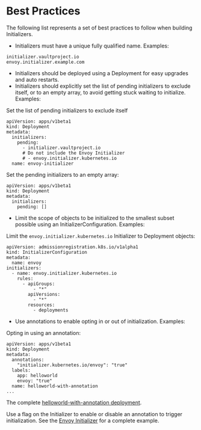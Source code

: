 # Best Practices

The following list represents a set of best practices to follow when building Initializers.


* Initializers must have a unique fully qualified name. Examples:

```
initializer.vaultproject.io
envoy.initializer.example.com
```
 
* Initializers should be deployed using a Deployment for easy upgrades and auto restarts.
* Initializers should explicitly set the list of pending initializers to exclude itself, or to an empty array, to avoid getting stuck waiting to initialize. Examples:

Set the list of pending initializers to exclude itself

```
apiVersion: apps/v1beta1
kind: Deployment
metadata:
  initializers:
    pending:
      - initializer.vaultproject.io
      # Do not include the Envoy Initializer
      # - envoy.initializer.kubernetes.io
  name: envoy-initializer
```

Set the pending initializers to an empty array:

```
apiVersion: apps/v1beta1
kind: Deployment
metadata:
  initializers:
    pending: []
```

* Limit the scope of objects to be initialized to the smallest subset possible using an InitializerConfiguration. Examples:

Limit the `envoy.initializer.kubernetes.io` Initializer to Deployment objects:

```
apiVersion: admissionregistration.k8s.io/v1alpha1
kind: InitializerConfiguration
metadata:
  name: envoy
initializers:
  - name: envoy.initializer.kubernetes.io
    rules:
      - apiGroups:
          - "*"
        apiVersions:
          - "*"
        resources:
          - deployments
```

* Use annotations to enable opting in or out of initialization. Examples:

Opting in using an annotation:

```
apiVersion: apps/v1beta1
kind: Deployment
metadata:
  annotations:
    "initializer.kubernetes.io/envoy": "true"
  labels:
    app: helloworld
    envoy: "true"
  name: helloworld-with-annotation
...
```
The complete [helloworld-with-annotation deployment](https://raw.githubusercontent.com/kelseyhightower/kubernetes-initializer-tutorial/master/deployments/helloworld-with-annotation.yaml).

Use a flag on the Initializer to enable or disable an annotation to trigger initialization. See the [Envoy Initializer](https://github.com/kelseyhightower/kubernetes-initializer-tutorial/tree/master/envoy-initializer) for a complete example.
